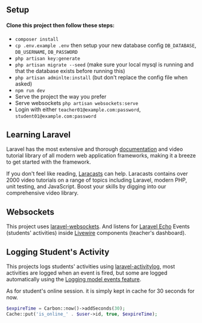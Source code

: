 ## Setup

#### Clone this project then follow these steps:

-   `composer install`
-   `cp .env.example .env` then setup your new database config `DB_DATABASE`, `DB_USERNAME`, `DB_PASSWORD`
-   `php artisan key:generate`
-   `php artisan migrate --seed` (make sure your local mysql is running and that the database exists before running this)
-   `php artisan adminlte:install` (but don't replace the config file when asked)
-   `npm run dev`
-   Serve the project the way you prefer
-   Serve websockets `php artisan websockets:serve`
-   Login with either `teacher01@example.com:password`, `student01@example.com:password`

## Learning Laravel

Laravel has the most extensive and thorough [documentation](https://laravel.com/docs) and video tutorial library of all modern web application frameworks, making it a breeze to get started with the framework.

If you don't feel like reading, [Laracasts](https://laracasts.com) can help. Laracasts contains over 2000 video tutorials on a range of topics including Laravel, modern PHP, unit testing, and JavaScript. Boost your skills by digging into our comprehensive video library.

## Websockets

This project uses [laravel-websockets](https://beyondco.de/docs/laravel-websockets/getting-started/introduction). And listens for [Laravel Echo](https://laravel.com/docs/9.x/broadcasting#client-side-installation) Events (students' activities) inside [Livewire](https://laravel-livewire.com/docs/2.x/laravel-echo#listeners) components (teacher's dashboard).

## Logging Student's Activity

This projects logs students' activities using [laravel-activitylog](https://spatie.be/docs/laravel-activitylog/v4/introduction), most activities are logged when an event is fired, but some are logged automatically using the [Logging model events feature](https://spatie.be/docs/laravel-activitylog/v4/advanced-usage/logging-model-events).

As for student's online session. it is simply kept in cache for 30 seconds for now.

```php
$expireTime = Carbon::now()->addSeconds(30);
Cache::put('is_online_' . $user->id, true, $expireTime);
```
